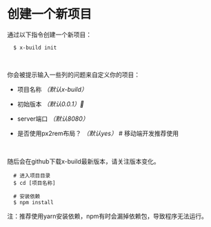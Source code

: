 # 创建一个新项目

通过以下指令创建一个新项目：

```
  $ x-build init
```

&emsp;

你会被提示输入一些列的问题来自定义你的项目：

- 项目名称 *（默认x-build）*

- 初始版本 *（默认0.0.1）*

- server端口 *（默认8080）*

- 是否使用px2rem布局？ *（默认yes）* # 移动端开发推荐使用

&emsp;

随后会在github下载x-build最新版本，请关注版本变化。

```
  # 进入项目目录
  $ cd [项目名称]

  # 安装依赖
  $ npm install
```

注：推荐使用yarn安装依赖，npm有时会漏掉依赖包，导致程序无法运行。